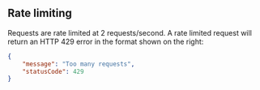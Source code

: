 ## Rate limiting

Requests are rate limited at 2 requests/second. A rate limited request will return an HTTP 429 error in the format shown on the right:

```json
{
	"message": "Too many requests",
	"statusCode": 429
}
```